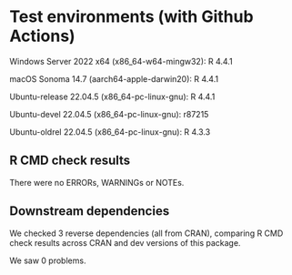 # Test environments (with Github Actions)
Windows Server 2022 x64 (x86_64-w64-mingw32): R 4.4.1

macOS Sonoma 14.7 (aarch64-apple-darwin20): R 4.4.1

Ubuntu-release 22.04.5 (x86_64-pc-linux-gnu): R 4.4.1

Ubuntu-devel 22.04.5 (x86_64-pc-linux-gnu): r87215

Ubuntu-oldrel 22.04.5 (x86_64-pc-linux-gnu): R 4.3.3

## R CMD check results
There were no ERRORs, WARNINGs or NOTEs.

## Downstream dependencies
We checked 3 reverse dependencies (all from CRAN), comparing R CMD check results across CRAN and dev versions of this package.

We saw 0 problems.
